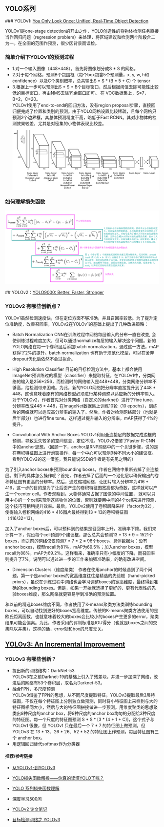 ## YOLO系列

﻿### YOLOv1: [You Only Look Once: Unified, Real-Time Object Detection](https://arxiv.org/abs/1506.02640)

YOLOv1是one-stage detection的开山之作，YOLO创造性的将物体检测任务直接当作回归问题（regression problem）来处理，将区域建议和检测两个阶段合二为一。在全图的范围作预测，很少因背景而误检。  

### 简单介绍下YOLOv1的预测过程
- 1.对一个输入图像（448\*448），首先将图像划分成S * S 的网格。
- 2.对于每个网格，预测B个包围框（每个box包含5个预测量，x, y, w, h和confidence）以及C个类别概率，总共输出S \* S \* (B * 5 + C) 个 tensor
- 3.根据上一步可以预测出S \* S \* B个目标窗口，然后根据阈值去除可能性比较低的目标窗口，再由NMS去除冗余窗口即可。
在 VOC数据集上，S=7，B=2，C=20。  
YOLOv1使用了end-to-end的回归方法，没有region proposal步骤，直接回归便完成了位置和类别的预测。由于YOLO网格设置比较稀疏，且每个网格只预测2个边界框，其总体预测精度不高，略低于Fast RCNN。其对小物体的检测效果较差，尤其是对密集的小物体表现比较差。
![YOLOv1net](sources/YOLOv1net.PNG)

### 如何理解损失函数
![loss](sources/YOLOv1_loss.png)  

﻿## YOLOv2：[YOLO9000: Better, Faster, Stronger](https://arxiv.org/abs/1612.08242)

### YOLOv2 有哪些创新点？

YOLOv1虽然检测速度快，但在定位方面不够准确，并且召回率较低。为了提升定位准确度，改善召回率，YOLOv2在YOLOv1的基础上提出了几种改进策略：  

- Batch Normalization
  CNN在训练过程中网络每层输入的分布一直在改变, 会使训练过程难度加大，但可以通过normalize每层的输入解决这个问题。新的YOLO网络在每一个卷积层后添加batch normalization，通过这一方法，mAP获得了2%的提升。batch normalization 也有助于规范化模型，可以在舍弃dropout优化后依然不会过拟合。

- High Resolution Classifier
  目前的目标检测方法中，基本上都会使用ImageNet预训练过的模型（classifier）来提取特征，在YOLOv1中，分类网络的输入是256\*256，而检测时的网络输入是448\*448，分类网络分辨率不够高，给检测带来困难。为此，新的YOLO网络把分辨率直接提升到了448 * 448，这也意味着原有的网络模型必须进行某种调整以适应新的分辨率输入。  
  对于YOLOv2，作者首先对分类网络（自定义的darknet）进行了fine tune，分辨率改成448 * 448，在ImageNet数据集上训练10轮（10 epochs），训练后的网络就可以适应高分辨率的输入了。然后，作者对检测网络部分（也就是后半部分）也进行fine tune。这样通过提升输入的分辨率，mAP获得了4%的提升。

- Convolutional With Anchor Boxes
  YOLOv1利用全连接层的数据完成边框的预测，导致丢失较多的空间信息，定位不准。YOLOv2借鉴了Faster R-CNN中的anchor思想。（回顾一下，anchor是RNP网络中的一个关键步骤，说的是在卷积特征图上进行滑窗操作，每一个中心可以预测9种不同大小的建议框。看到YOLOv2的这一借鉴，我只能说SSD的作者是有先见之明的）  

为了引入anchor boxes来预测bounding boxes，作者在网络中果断去掉了全连接层。剩下的具体怎么操作呢？首先，作者去掉了后面的一个池化层以确保输出的卷积特征图有更高的分辨率。然后，通过缩减网络，让图片输入分辨率为416 * 416，这一步的目的是为了让后面产生的卷积特征图宽高都为奇数，这样就可以产生一个center cell。作者观察到，大物体通常占据了图像的中间位置， 就可以只用中心的一个cell来预测这些物体的位置，否则就要用中间的4个cell来进行预测，这个技巧可稍稍提升效率。最后，YOLOv2使用了卷积层降采样（factor为32），使得输入卷积网络的416 * 416图片最终得到13 * 13的卷积特征图（416/32=13）。   

加入了anchor boxes后，可以预料到的结果是召回率上升，准确率下降。我们来计算一下，假设每个cell预测9个建议框，那么总共会预测13 * 13 * 9 = 1521个boxes，而之前的网络仅仅预测7 * 7 * 2 = 98个boxes。具体数据为：没有anchor boxes，模型recall为81%，mAP为69.5%；加入anchor boxes，模型recall为88%，mAP为69.2%。这样看来，准确率只有小幅度的下降，而召回率则提升了7%，说明可以通过进一步的工作来加强准确率，的确有改进空间。

- Dimension Clusters（维度聚类）
  作者在使用anchor的时候遇到了两个问题，第一个是anchor boxes的宽高维度往往是精选的先验框（hand-picked priors），虽说在训练过程中网络也会学习调整boxes的宽高维度，最终得到准确的bounding boxes。但是，如果一开始就选择了更好的、更有代表性的先验boxes维度，那么网络就更容易学到准确的预测位置。

和以前的精选boxes维度不同，作者使用了K-means聚类方法类训练bounding boxes，可以自动找到更好的boxes宽高维度。传统的K-means聚类方法使用的是欧氏距离函数，也就意味着较大的boxes会比较小的boxes产生更多的error，聚类结果可能会偏离。为此，作者采用的评判标准是IOU得分（也就是boxes之间的交集除以并集），这样的话，error就和box的尺度无关。

## [YOLOv3: An Incremental Improvement](https://pjreddie.com/media/files/papers/YOLOv3.pdf)

### YOLOv3  有哪些创新？

- 提出新的网络结构：DarkNet-53  
  YOLOv3在之前Darknet-19的基础上引入了残差块，并进一步加深了网络，改进后的网络有53个卷积层，取名为Darknet-53。
- 融合FPN，多尺度预测  
  YOLOv3借鉴了FPN的思想，从不同尺度提取特征。YOLOv3提取最后3层特征图，不仅在每个特征图上分别独立做预测，同时将小特征图上采样到与大的特征图相同大小，然后与大的特征图拼接做进一步预测。用维度聚类的思想聚类出9种尺度的anchor box，将9种尺度的anchor box均匀的分配给3种尺度的特征图。每一个尺度的特征图预测 S \* S \* [3 \* (4 + 1 + C)]，这个式子与 YOLOv1 很像，但 YOLOv1 只在最后一个 7  \* 7 的特征图上做预测，但 YOLOv3 在 13 \* 13、26 \* 26、52  \* 52 的特征图上作预测，每层特征图有三个 anchor box。
- 用逻辑回归替代softmax作为分类器

#### 推荐/参考链接

- [从YOLOv1-到YOLOv3](https://blog.csdn.net/guleileo/article/details/80581858)

- [YOLO损失函数解析——你真的读懂YOLO了嘛？](https://blog.csdn.net/WenDayeye/article/details/88807190)
- [YOLO 系列损失函数理解](https://www.cnblogs.com/WSX1994/p/11226012.html)

- [深度学习500问](https://github.com/scutan90/DeepLearning-500-questions/blob/master/ch08_%E7%9B%AE%E6%A0%87%E6%A3%80%E6%B5%8B/%E7%AC%AC%E5%85%AB%E7%AB%A0_%E7%9B%AE%E6%A0%87%E6%A3%80%E6%B5%8B.md)
- [YOLOv2 论文笔记](https://blog.csdn.net/jesse_mx/article/details/53925356)
- [目标检测网络之 YOLOv3](https://www.cnblogs.com/makefile/p/YOLOv3.html)